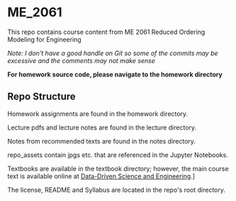 # ME_2061
This repo contains course content from ME 2061 Reduced Ordering Modeling for Engineering

*Note: I don't have a good handle on Git so some of the commits may be excessive and the comments may not make sense*

**For homework source code, please navigate to the homework directory**

## Repo Structure

Homework assignments are found in the homework directory.

Lecture pdfs and lecture notes are found in the lecture directory.

Notes from recommended texts are found in the notes directory.

repo_assets contain jpgs etc. that are referenced in the Jupyter Notebooks.

Textbooks are available in the textbook directory; however, the main course text is available online at [Data-Driven Science and Engineering](https://www.databookuw.com/).]

The license, README and Syllabus are located in the repo's root directory.
